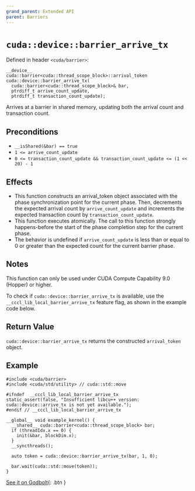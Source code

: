 ```yaml
---
grand_parent: Extended API
parent: Barriers
---
```


# `cuda::device::barrier_arrive_tx`

Defined in header `<cuda/barrier>`:

```cuda
__device__
cuda::barrier<cuda::thread_scope_block>::arrival_token
cuda::device::barrier_arrive_tx(
  cuda::barrier<cuda::thread_scope_block>& bar,
  ptrdiff_t arrive_count_update,
  ptrdiff_t transaction_count_update);
```

Arrives at a barrier in shared memory, updating both the arrival count and
transaction count.

## Preconditions

* `__isShared(&bar) == true`
* `1 <= arrive_count_update`
* `0 <= transaction_count_update && transaction_count_update <= (1 << 20) - 1`


## Effects

* This function constructs an arrival_token object associated with the phase
  synchronization point for the current phase. Then, decrements the expected
  arrival count by `arrive_count_update` and increments the expected transaction
  count by `transaction_count_update`.
* This function executes atomically. The call to this function strongly
  happens-before the start of the phase completion step for the current phase.
* The behavior is undefined if `arrive_count_update` is less than or equal to 0
  or greater than the expected count for the current barrier phase.

## Notes

This function can only be used under CUDA Compute Capability 9.0 (Hopper) or
higher.

To check if `cuda::device::barrier_arrive_tx` is available, use the
`__cccl_lib_local_barrier_arrive_tx` feature flag, as shown in the example code
below.

## Return Value

`cuda::device::barrier_arrive_tx` returns the constructed `arrival_token` object.

## Example

```cuda
#include <cuda/barrier>
#include <cuda/std/utility> // cuda::std::move

#ifndef  __cccl_lib_local_barrier_arrive_tx
static_assert(false, "Insufficient libcu++ version: cuda::device::arrive_tx is not yet available.");
#endif // __cccl_lib_local_barrier_arrive_tx

__global__ void example_kernel() {
  __shared__ cuda::barrier<cuda::thread_scope_block> bar;
  if (threadIdx.x == 0) {
    init(&bar, blockDim.x);
  }
  __syncthreads();

  auto token = cuda::device::barrier_arrive_tx(bar, 1, 0);

  bar.wait(cuda::std::move(token));
}
```

[See it on Godbolt](https://godbolt.org/z/1vxcGrT8j){: .btn }


[`cuda::thread_scope`]: ./memory_model.md
[Tracking asynchronous operations by the mbarrier object]: https://docs.nvidia.com/cuda/parallel-thread-execution/index.html#tracking-asynchronous-operations-by-the-mbarrier-object
[thread.barrier.class paragraph 12]: https://eel.is/c++draft/thread.barrier.class#12


